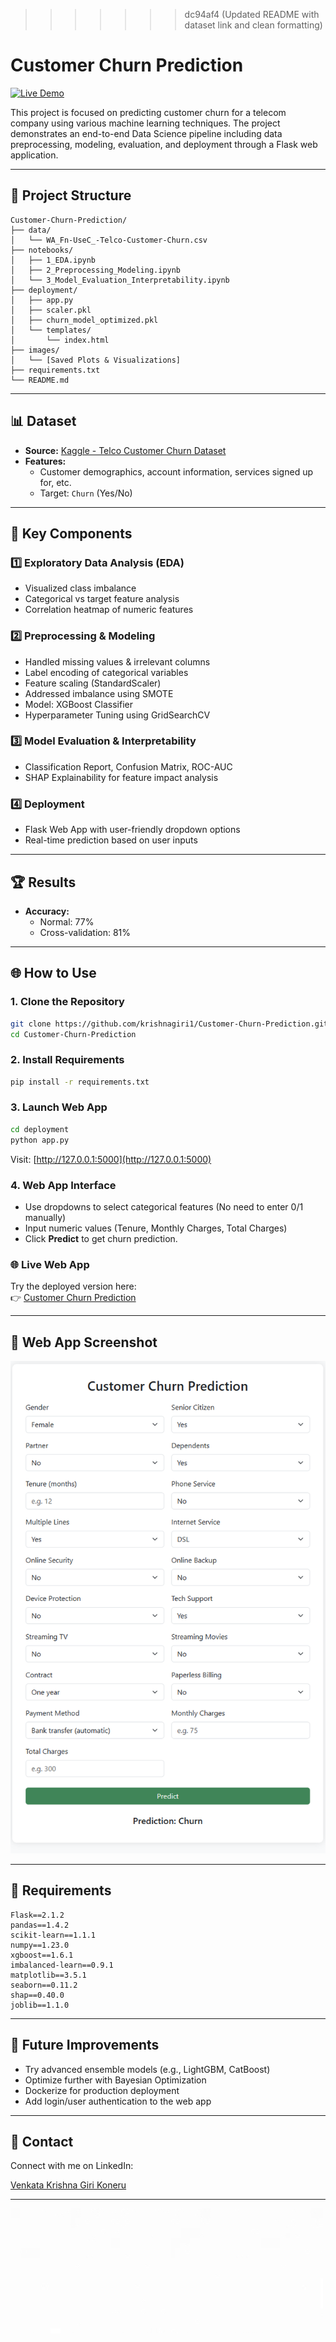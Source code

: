 
>>>>>>> dc94af4 (Updated README with dataset link and clean formatting)
# Customer Churn Prediction

[![Live Demo](https://img.shields.io/badge/Live%20Demo-Visit-blue?style=for-the-badge&logo=render&logoColor=white)](https://customer-churn-prediction-23n1.onrender.com/)

This project is focused on predicting customer churn for a telecom company using various machine learning techniques. The project demonstrates an end-to-end Data Science pipeline including data preprocessing, modeling, evaluation, and deployment through a Flask web application.

---

## 📂 Project Structure

```
Customer-Churn-Prediction/
├── data/
│   └── WA_Fn-UseC_-Telco-Customer-Churn.csv
├── notebooks/
│   ├── 1_EDA.ipynb
│   ├── 2_Preprocessing_Modeling.ipynb
│   └── 3_Model_Evaluation_Interpretability.ipynb
├── deployment/
│   ├── app.py
│   ├── scaler.pkl
│   ├── churn_model_optimized.pkl
│   └── templates/
│       └── index.html
├── images/
│   └── [Saved Plots & Visualizations]
├── requirements.txt
└── README.md
```

---

## 📊 Dataset

- **Source:** [Kaggle - Telco Customer Churn Dataset](https://www.kaggle.com/datasets/blastchar/telco-customer-churn)
- **Features:**
  - Customer demographics, account information, services signed up for, etc.
  - Target: `Churn` (Yes/No)

---

## 🚀 Key Components

### 1️⃣ Exploratory Data Analysis (EDA)
- Visualized class imbalance
- Categorical vs target feature analysis
- Correlation heatmap of numeric features

### 2️⃣ Preprocessing & Modeling
- Handled missing values & irrelevant columns
- Label encoding of categorical variables
- Feature scaling (StandardScaler)
- Addressed imbalance using SMOTE
- Model: XGBoost Classifier
- Hyperparameter Tuning using GridSearchCV

### 3️⃣ Model Evaluation & Interpretability
- Classification Report, Confusion Matrix, ROC-AUC
- SHAP Explainability for feature impact analysis

### 4️⃣ Deployment
- Flask Web App with user-friendly dropdown options
- Real-time prediction based on user inputs

---

## 🏆 Results

- **Accuracy:**
  - Normal: 77%
  - Cross-validation: 81%

---

## 🌐 How to Use

### 1. Clone the Repository
```bash
git clone https://github.com/krishnagiri1/Customer-Churn-Prediction.git
cd Customer-Churn-Prediction
```

### 2. Install Requirements
```bash
pip install -r requirements.txt
```

### 3. Launch Web App
```bash
cd deployment
python app.py
```
Visit: [http://127.0.0.1:5000](http://127.0.0.1:5000)

### 4. Web App Interface
- Use dropdowns to select categorical features (No need to enter 0/1 manually)
- Input numeric values (Tenure, Monthly Charges, Total Charges)
- Click **Predict** to get churn prediction.

### 🌐 Live Web App
Try the deployed version here:  
👉 [Customer Churn Prediction](https://customer-churn-prediction-23n1.onrender.com/)

---

## 📸 Web App Screenshot

![Web App Screenshot](images/webapp_screenshot.png)

---

## 📌 Requirements

```
Flask==2.1.2
pandas==1.4.2
scikit-learn==1.1.1
numpy==1.23.0
xgboost==1.6.1
imbalanced-learn==0.9.1
matplotlib==3.5.1
seaborn==0.11.2
shap==0.40.0
joblib==1.1.0
```

---

## 📌 Future Improvements

- Try advanced ensemble models (e.g., LightGBM, CatBoost)
- Optimize further with Bayesian Optimization
- Dockerize for production deployment
- Add login/user authentication to the web app

---

## 📢 Contact

Connect with me on LinkedIn:

[Venkata Krishna Giri Koneru](https://www.linkedin.com/in/venkata-krishna-giri-koneru-6625101a9/)


---


[![Watch the Demo](https://github.com/krishnagiri1/Customer-Churn-Prediction/blob/main/output.gif?raw=true)](https://fanciful-figolla-b75344.netlify.app/)


